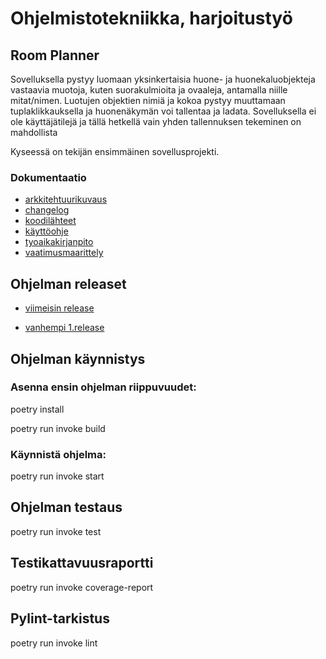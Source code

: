 # Ohjelmistotekniikka, harjoitustyö

## **Room Planner**

Sovelluksella pystyy luomaan yksinkertaisia huone- ja huonekaluobjekteja vastaavia muotoja,
kuten suorakulmioita ja ovaaleja, antamalla niille mitat/nimen. Luotujen objektien nimiä ja
kokoa pystyy muuttamaan tuplaklikkauksella ja huonenäkymän voi tallentaa ja ladata. Sovelluksella ei ole 
käyttäjätilejä ja tällä hetkellä vain yhden tallennuksen tekeminen on mahdollista 

Kyseessä on tekijän ensimmäinen sovellusprojekti.  

### **Dokumentaatio** 

- [arkkitehtuurikuvaus](https://github.com/Kissaniemi/ot-harjoitustyo/blob/main/projekti/dokumentaatio/arkkitehtuuri.md)
- [changelog](https://github.com/Kissaniemi/ot-harjoitustyo/blob/main/projekti/dokumentaatio/changelog.md)
- [koodilähteet](https://github.com/Kissaniemi/ot-harjoitustyo/blob/main/projekti/dokumentaatio/koodin_lahteet_ideat.md)
- [käyttöohje](https://github.com/Kissaniemi/ot-harjoitustyo/blob/main/projekti/dokumentaatio/kayttoohje.md)
- [tyoaikakirjanpito](https://github.com/Kissaniemi/ot-harjoitustyo/blob/main/projekti/dokumentaatio/tyoaikakirjanpito.md)
- [vaatimusmaarittely](https://github.com/Kissaniemi/ot-harjoitustyo/blob/main/projekti/dokumentaatio/vaatimusmaarittely.md)

## Ohjelman releaset

- [viimeisin release](https://github.com/Kissaniemi/ot-harjoitustyo/releases/tag/viikko6)
  
- [vanhempi 1.release](https://github.com/Kissaniemi/ot-harjoitustyo/releases/tag/viikko5)

## Ohjelman käynnistys

### Asenna ensin ohjelman riippuvuudet:

poetry install

poetry run invoke build

### Käynnistä ohjelma:

poetry run invoke start

## Ohjelman testaus

poetry run invoke test

## Testikattavuusraportti

poetry run invoke coverage-report

## Pylint-tarkistus

poetry run invoke lint
